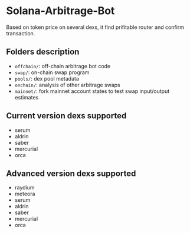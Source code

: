 # Solana-Arbitrage-Bot
Based on token price on several dexs, it find prifitable router and confirm transaction.


## Folders description
- `offchain/`: off-chain arbitrage bot code 
- `swap/`: on-chain swap program
- `pools/`: dex pool metadata
- `onchain/`: analysis of other arbitrage swaps
- `mainnet/`: fork mainnet account states to test swap input/output estimates

## Current version dexs supported 
- serum 
- aldrin 
- saber 
- mercurial 
- orca 

## Advanced version dexs supported
- raydium
- meteora
- serum 
- aldrin 
- saber 
- mercurial 
- orca
